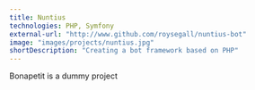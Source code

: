 ```yaml
---
title: Nuntius
technologies: PHP, Symfony
external-url: "http://www.github.com/roysegall/nuntius-bot"
image: "images/projects/nuntius.jpg"
shortDescription: "Creating a bot framework based on PHP"
---
```


Bonapetit is a dummy project
